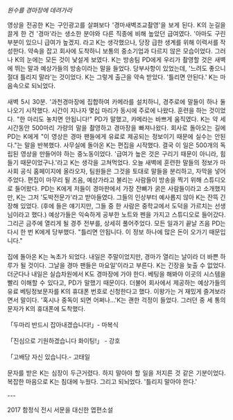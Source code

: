 
*원수를 경마장에 데려가라*
<p style="text-align: justify;">
영상을 전공한 K는 구인광고를 살펴보다 '경마새벽조교촬영'을 보게 된다. K의 눈길을 끌게 한 건
'경마'라는 생소한 분야와 다른 직종에 비해 높았던 급여였다. '아마도 구린 부분이 있으니 급여가 높겠지. 라고 K는 생각했으나, 당장 급한 생계를 위해 이력서를 작성한다. 약속을 잡고 회사에 도착하니 보통의 중소기업과 다르지 않은 모습이었다. 그러나 K의 눈에는 모든 것이 낯설게 보였다.
K는 방송팀 PD에게 우리가 촬영할 것은 새벽에 뛰는 말과 예상가들의 방송이라는 말을 들었다.
당부사항이 있었는데, '느려도 좋으니 절대 틀리지 말라'는 것이었다. K는 그렇게 출근을 약속 받았다.
'틀리면 안된다.' K는 마음속으로 되뇌었다.<br><br>
새벽 5시 30분. '과천경마장에 집합하여 카메라를 설치하니, 경주로에 말들이 하나 둘 나오기 시작했다. 시간이 지나자 몇십 마리가 동시에 주로에 나왔다. 훈련을 하는 것이었다. "한 마리도 놓치면 안됩니다!" PD가 말했고, 카메라는 바쁘게 움직였다. K는 약 세 시간동안 500마리 가량의 말을 촬영하고 경마장을 빠져나왔다. 회사로 돌아오는 길에 PD는 K에게 "이 영상은 경마 팬들에게 유료로 제공되는 정보이기 때문에 실수는 안된다."는 말을 반복했다. 사무실에 돌아온 K는 편집을 시작했다.
결국 이 일은 500개의 독립된 영상을 만들어야 하는 중노동이었다. '급여가 높은 것은 구리기 때문이 아니라, 힘들기 때문이었구나.'라고 K는 생각을 고쳐먹었다. 오늘 새벽에 훈련한 말들의 정보가 마사회 공식 홈페이지에 올라오자, 팀원들은 그것을 토대로 말들을 분리하고, 자막을 넣어주었다.
편집이 마무리 될 즈음, 예상가라고 불리는 사람들이 방송을 찍기 위해 스튜디오로 들어왔다. PD는
K에게 저들이 경마판에서 가장 잔뼈가 굵은 사람들이라고 소개했지만, K는 그저 '도박전문가'라고 받아들였다. 그들의 인상부터 예사롭지 않아 K는 잔뜩 긴장해 있었다. (후에 들은 얘기지만, 그들 중 한 사람은 중학교에서 도덕을 가르치는 선생님이라고 했다.) 예상가들은 익숙하게 공부한 노트와 펜을 가지고 스튜디오로 들어갔다. 그리곤 금주에 열리게 될 경주 전부를, 상세히 풀어주었다. 모든 일과기 끝날 즈음 PD는 다시 한 번 K에게 당부했다. "틀리면 안됩니다. 이 정보 하나에 많은 돈이 오가기 때문입니다."<br><br>
집에 돌아온 K는 녹초가 되었다. 내일은 주말이었지만, 경마가 열리는 날이라 더 바쁜 하루가 될 것이다. 그날을 경마 팬들은 마요일'이라고 부른다. K는 긴장을 늦출 수 없었다. 더군다나 내일은 실습차원에서 K도 경마장에 가야 한다. 베팅을 해봐야 이곳의 시스템을 빨리 이해할 수 있다고, PD가 말했기 때문이다. 더불어 회사에서 제공하는 예상가들의 유료 베팅정보문자를 K의 휴대폰 번호로 신청한다고 했다. 이왕가는 거 재밌게 즐겨보라면서 말이다. '혹시나 중독이 되면 어쩌나...'K는 괜한 걱정이 들었다. 그러던 중 세 통의 문자가 K의 휴대폰에 도착했다.<br><br>
「두마리 반드시 잡아내겠습니다!」- 마복식 <br><br>「진심으로 기원하겠습니다 화이팅!」 - 강호 <br><br>「고배당 자신 있습니다.- 고태일<br><br>
문자를 받은 K는 심장이 두근거렸다. 하지 말아야 할 일을 저지른 것 같은 기분이었다. 복잡한 마음으로 K는 침대에 누웠다. 그리고 되뇌었다. '틀리지 말아야 한다.'
</p>
---

2017 함정식
전시 서문을 대신한 엽편소설